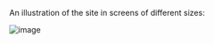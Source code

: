 An illustration of the site in screens of different sizes:

![image](https://github.com/user-attachments/assets/d19caeb7-91b5-407b-a4f4-82c0f04578fc)
